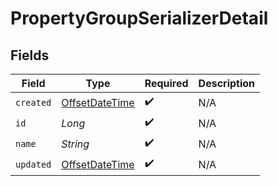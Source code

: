 # PropertyGroupSerializerDetail


## Fields

| Field                                                                                     | Type                                                                                      | Required                                                                                  | Description                                                                               |
| ----------------------------------------------------------------------------------------- | ----------------------------------------------------------------------------------------- | ----------------------------------------------------------------------------------------- | ----------------------------------------------------------------------------------------- |
| `created`                                                                                 | [OffsetDateTime](https://docs.oracle.com/javase/8/docs/api/java/time/OffsetDateTime.html) | :heavy_check_mark:                                                                        | N/A                                                                                       |
| `id`                                                                                      | *Long*                                                                                    | :heavy_check_mark:                                                                        | N/A                                                                                       |
| `name`                                                                                    | *String*                                                                                  | :heavy_check_mark:                                                                        | N/A                                                                                       |
| `updated`                                                                                 | [OffsetDateTime](https://docs.oracle.com/javase/8/docs/api/java/time/OffsetDateTime.html) | :heavy_check_mark:                                                                        | N/A                                                                                       |